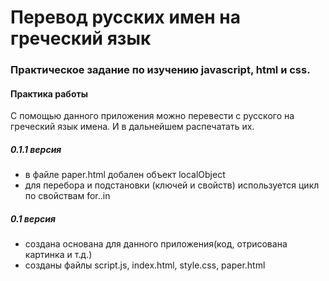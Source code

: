 # Перевод русских имен на греческий язык
### Практическое задание по изучению javascript, html и css.
#### Практика работы

С помощью данного приложения можно перевести с русского на греческий язык имена. И в дальнейшем распечатать их.

##### 0.1.1 версия

* в файле paper.html добален объект localObject
* для перебора и подстановки (ключей и свойств) используется цикл по свойствам for..in

##### 0.1 версия

* создана основана для данного приложения(код, отрисована картинка и т.д.)
* созданы файлы script.js, index.html, style.css, paper.html

